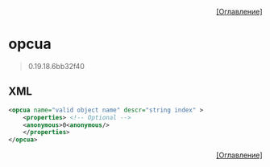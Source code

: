 <p align='right'><a href='index.html'>[Оглавление]</a></p>

# opcua
> 0.19.18.6bb32f40
## XML
````xml
<opcua name="valid object name" descr="string index" >
	<properties> <!-- Optional -->
	<anonymous>0<anonymous/>
	</properties>
</opcua>
````


[^mutable]: Если объект не привязан к модулю ввода-вывода, то данная переменная будет записываемой.


<p align='right'><a href='index.html'>[Оглавление]</a></p>

